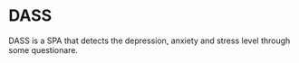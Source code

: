 # DASS
DASS is a SPA that detects the depression, anxiety and stress level through some questionare.